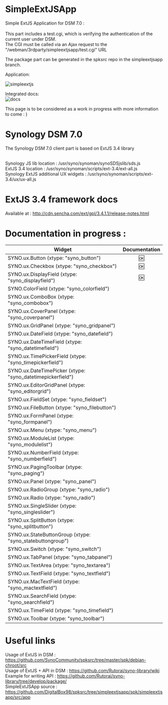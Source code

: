 # SimpleExtJSApp
Simple ExtJS Application for DSM 7.0 :<br><br>
This part includes a test.cgi, which is verifying the authentication of the current user under DSM. <br> 
The CGI must be called via an Ajax request to the "/webman/3rdparty/simpleextjsapp/test.cgi" URL <br>

The package part can be generated in the spksrc repo in the simpleextjsapp branch. <br>

Application: <br>

![simpleextjs](https://user-images.githubusercontent.com/57635141/116385964-9f962c80-a819-11eb-99c1-caf220dca97e.png)


Integrated docs: <br>
![docs](https://user-images.githubusercontent.com/57635141/116140367-871df900-a6d7-11eb-9ba5-602bd9f5e5ba.png)

This page is to be considered as a work in progress with more information to come : ) <br>

# Synology DSM 7.0
The Synology DSM 7.0 client part is based on ExtJS 3.4 library <br><br>

Synology JS lib location : /usr/syno/synoman/synoSDSjslib/sds.js <br>
ExtJS 3.4 location : /usr/syno/synoman/scripts/ext-3.4/ext-all.js <br>
Synology ExtJS additional UX widgets : /usr/syno/synoman/scripts/ext-3.4/ux/ux-all.js <br>

# ExtJS 3.4 framework docs
Available at : http://cdn.sencha.com/ext/gpl/3.4.1.1/release-notes.html<br>

# Documentation in progress :

| Widget | Documentation |
|----------|:-------------:|
| SYNO.ux.Button (xtype: "syno_button") | :ok: |
| SYNO.ux.Checkbox (xtype: "syno_checkbox") | :ok: |
| SYNO.ux.DisplayField (xtype: "syno_displayfield") | :ok: |
| SYNO.ColorField (xtype: "syno_colorfield") |  |
| SYNO.ux.ComboBox (xtype: "syno_combobox") |  |
| SYNO.ux.CoverPanel (xtype: "syno_coverpanel")|  |
| SYNO.ux.GridPanel (xtype: "syno_gridpanel") |  |
| SYNO.ux.DateField (xtype: "syno_datefield") |  |
| SYNO.ux.DateTimeField (xtype: "syno_datetimefield") |  |
| SYNO.ux.TimePickerField (xtype: "syno_timepickerfield") |  |
| SYNO.ux.DateTimePicker (xtype: "syno_datetimepickerfield") |  |
| SYNO.ux.EditorGridPanel (xtype: "syno_editorgrid") |  |
| SYNO.ux.FieldSet (xtype: "syno_fieldset") |  |
| SYNO.ux.FileButton (xtype: "syno_filebutton") |  |
| SYNO.ux.FormPanel (xtype: "syno_formpanel") |  |
| SYNO.ux.Menu (xtype: "syno_menu") |  |
| SYNO.ux.ModuleList (xtype: "syno_modulelist") |  |
| SYNO.ux.NumberField (xtype: "syno_numberfield") |  |
| SYNO.ux.PagingToolbar (xtype: "syno_paging") |  |
| SYNO.ux.Panel (xtype: "syno_panel") |  |
| SYNO.ux.RadioGroup (xtype: "syno_radio") |  |
| SYNO.ux.Radio (xtype: "syno_radio") |  |
| SYNO.ux.SingleSlider (xtype: "syno_singleslider") |  |
| SYNO.ux.SplitButton (xtype: "syno_splitbutton") |  |
| SYNO.ux.StateButtonGroup (xtype: "syno_statebuttongroup")|  |
| SYNO.ux.Switch (xtype: "syno_switch") |  |
| SYNO.ux.TabPanel (xtype: "syno_tabpanel") |  |
| SYNO.ux.TextArea (xtype: "syno_textarea") |  |
| SYNO.ux.TextField (xtype: "syno_textfield") |  |
| SYNO.ux.MacTextField (xtype: "syno_mactextfield") |  |
| SYNO.ux.SearchField (xtype: "syno_searchfield")  |  |
| SYNO.ux.TimeField (xtype: "syno_timefield") |  |
| SYNO.ux.Toolbar (xtype: "syno_toolbar") |  |

# Useful links

Usage of ExtJS in DSM : https://github.com/SynoCommunity/spksrc/tree/master/spk/debian-chroot/src <br>
Usage of ExtJS + API in DSM : https://github.com/Rutorai/syno-library/wiki <br>
Example for writing API : https://github.com/Rutorai/syno-library/tree/develop/package/ <br>
SimpleExtJSApp source : https://github.com/DigitalBox98/spksrc/tree/simpleextjsapp/spk/simpleextjsapp/src/app <br>
